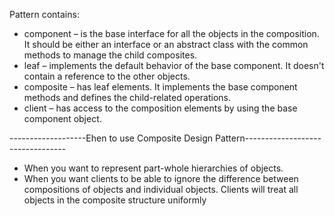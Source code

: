 Pattern contains:
 - component – is the base interface for all the objects in the composition. It should be either an interface or an abstract class with the common methods to manage the child composites.
 - leaf – implements the default behavior of the base component. It doesn't contain a reference to the other objects.
 - composite – has leaf elements. It implements the base component methods and defines the child-related operations.
 - client – has access to the composition elements by using the base component object.

-------------------Ehen to use Composite Design Pattern--------------------------------- 
 - When you want to represent part-whole hierarchies of objects.
 - When you want clients to be able to ignore the difference between compositions of objects and individual objects. 
   Clients will treat all objects in the composite structure uniformly
